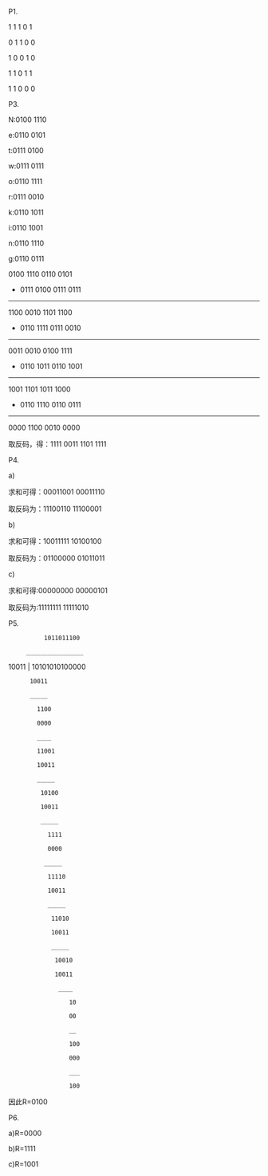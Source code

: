 P1.

1 1 1 0 1

0 1 1 0 0

1 0 0 1 0

1 1 0 1 1

1 1 0 0 0

P3.

N:0100 1110

e:0110 0101

t:0111 0100

w:0111 0111	

o:0110 1111	

r:0111 0010	

k:0110 1011	

i:0110 1001	

n:0110 1110	

g:0110 0111	

  0100 1110 0110 0101
  
+ 0111 0100 0111 0111

-----------------------

  1100 0010 1101 1100
  
+ 0110 1111 0111 0010

-----------------------

  0011 0010 0100 1111
  
+ 0110 1011 0110 1001

-----------------------

  1001 1101 1011 1000

+ 0110 1110 0110 0111	

----------------------

  0000 1100 0010 0000
  
取反码，得：1111 0011 1101 1111

P4.

a)

求和可得：00011001 00011110

取反码为：11100110 11100001

b)

求和可得：10011111 10100100

取反码为：01100000 01011011

c)

求和可得:00000000 00000101

取反码为:11111111 11111010

P5.

              1011011100  

         ________________

10011   | 10101010100000

          10011
          
          _____
          
            1100
            
            0000
            
            ____
            
            11001
            
            10011
            
            _____
            
             10100
             
             10011
             
             _____
             
               1111
              
               0000
              
              _____
              
               11110
               
               10011
               
               _____
               
                11010
                
                10011
                
                _____
                
                 10010
                  
                 10011
                  
                  ____
                  
                     10
                     
                     00
                     
                     __
                     
                     100
                     
                     000
                     
                     ___
                     
                     100
                     
  因此R=0100
  
  P6.
  
  a)R=0000
  
  b)R=1111
  
  c)R=1001
                  
                  
                  
                 
                 
                  
                   
